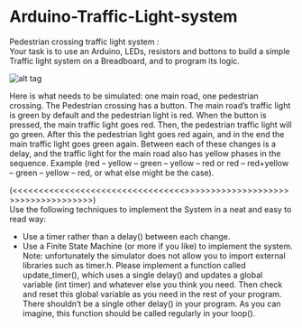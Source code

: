# Arduino-Traffic-Light-system
Pedestrian crossing traffic light system : </br>
Your task is to use an Arduino, LEDs, resistors and buttons to build a simple Traffic light system on a Breadboard,
and to program its logic.

![alt tag](http://osoyoo.com/wp-content/uploads/2014/12/ped_traffic_light.jpg)

Here is what needs to be simulated: one main road, one pedestrian crossing. The Pedestrian crossing has a button.
The main road’s traffic light is green by default and the pedestrian light is red. When the button is pressed, the main
traffic light goes red. Then, the pedestrian traffic light will go green.
After this the pedestrian light goes red again, and in the end the main traffic light goes green again.
Between each of these changes is a delay, and the traffic light for the main road also has yellow phases in the
sequence. Example (red – yellow – green – yellow – red or red – red+yellow – green – yellow – red, or what else might be the case).

(<<<<<<<<<<<<<<<<<<<<<<<<<<<<<<<<<>>>>>>>>>>>>>>>>>>>>>>>>>>>>>>>>>>>>) </br>
Use the following techniques to implement the System in a neat and easy to read way:
- Use a timer rather than a delay() between each change.
- Use a Finite State Machine (or more if you like) to implement the system.
Note: unfortunately the simulator does not allow you to import external libraries such as timer.h. Please implement a
function called update_timer(), which uses a single delay() and updates a global variable (int timer) and whatever else
you think you need. Then check and reset this global variable as you need in the rest of your program. There
shouldn’t be a single other delay() in your program. As you can imagine, this function should be called regularly in
your loop().
